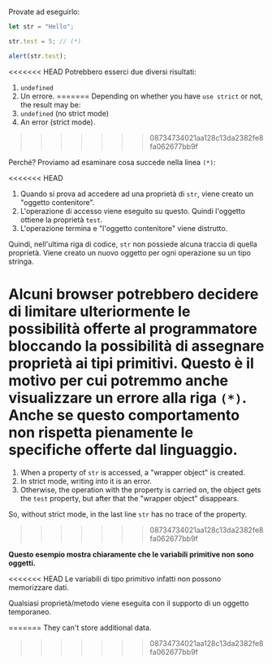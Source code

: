 
Provate ad eseguirlo:

```js run
let str = "Hello";

str.test = 5; // (*)

alert(str.test);
```

<<<<<<< HEAD
Potrebbero esserci due diversi risultati:
1. `undefined`
2. Un errore.
=======
Depending on whether you have `use strict` or not, the result may be:
1. `undefined` (no strict mode)
2. An error (strict mode).
>>>>>>> 08734734021aa128c13da2382fe8fa062677bb9f

Perché? Proviamo ad esaminare cosa succede nella linea `(*)`:

<<<<<<< HEAD
1. Quando si prova ad accedere ad una proprietà di `str`, viene creato un "oggetto contenitore".
2. L'operazione di accesso viene eseguito su questo. Quindi l'oggetto ottiene la proprietà `test`.
3. L'operazione termina e "l'oggetto contenitore" viene distrutto.

Quindi, nell'ultima riga di codice, `str` non possiede alcuna traccia di quella proprietà. Viene creato un nuovo oggetto per ogni operazione su un tipo stringa.

Alcuni browser potrebbero decidere di limitare ulteriormente le possibilità offerte al programmatore bloccando la possibilità di assegnare proprietà ai tipi primitivi. Questo è il motivo per cui potremmo anche visualizzare un errore alla riga `(*)`. Anche se questo comportamento non rispetta pienamente le specifiche offerte dal linguaggio.
=======
1. When a property of `str` is accessed, a "wrapper object" is created.
2. In strict mode, writing into it is an error.
3. Otherwise, the operation with the property is carried on, the object gets the `test` property, but after that the "wrapper object" disappears.

So, without strict mode, in the last line `str` has no trace of the property.
>>>>>>> 08734734021aa128c13da2382fe8fa062677bb9f

**Questo esempio mostra chiaramente che le variabili primitive non sono oggetti.**

<<<<<<< HEAD
Le variabili di tipo primitivo infatti non possono memorizzare dati.

Qualsiasi proprietà/metodo viene eseguita con il supporto di un oggetto temporaneo.

=======
They can't store additional data.
>>>>>>> 08734734021aa128c13da2382fe8fa062677bb9f
